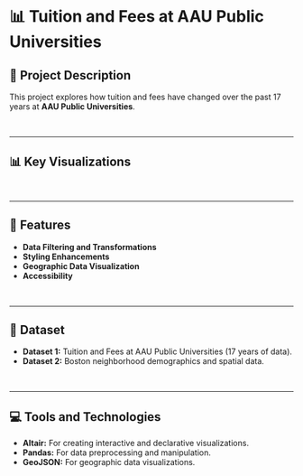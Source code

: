 # 📊 Tuition and Fees at AAU Public Universities

## 📝 **Project Description**

This project explores how tuition and fees have changed over the past 17 years at **AAU Public Universities**.

<br>

---
## 📊 **Key Visualizations**

<br>

---
## 🌟 **Features**

- **Data Filtering and Transformations**  
- **Styling Enhancements**
- **Geographic Data Visualization**
- **Accessibility**

<br>

---
## **📂 Dataset**
- **Dataset 1:** Tuition and Fees at AAU Public Universities (17 years of data).
- **Dataset 2:** Boston neighborhood demographics and spatial data.


<br>

---

## 💻 Tools and Technologies
- **Altair:** For creating interactive and declarative visualizations.
- **Pandas:** For data preprocessing and manipulation.
- **GeoJSON:** For geographic data visualizations.


